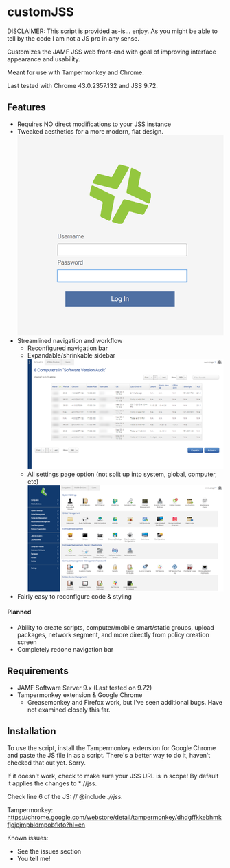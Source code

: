 customJSS
=========

DISCLAIMER: This script is provided as-is... enjoy. As you might be able to tell by the code I am not a JS pro in any sense.

Customizes the JAMF JSS web front-end with goal of improving interface appearance and usability.

Meant for use with Tampermonkey and Chrome. 

Last tested with Chrome 43.0.2357.132 and JSS 9.72.

## Features

- Requires NO direct modifications to your JSS instance
- Tweaked aesthetics for a more modern, flat design.
![Login page](https://raw.githubusercontent.com/opragel/customJSS/master/readme_images/jss-login.png)
- Streamlined navigation and workflow
  - Reconfigured navigation bar
  - Expandable/shrinkable sidebar
![Expandable / shrinkable sidebar](https://raw.githubusercontent.com/opragel/customJSS/master/readme_images/jss-sidebar-minimized.png)
  - All settings page option (not split up into system, global, computer, etc)
![All settings page](https://raw.githubusercontent.com/opragel/customJSS/master/readme_images/jss-settings.png)
- Fairly easy to reconfigure code & styling


#### Planned
- Ability to create scripts, computer/mobile smart/static groups, upload packages, network segment, and more directly from policy creation screen
- Completely redone navigation bar

## Requirements

- JAMF Software Server 9.x (Last tested on 9.72)
- Tampermonkey extension & Google Chrome
  - Greasemonkey and Firefox work, but I've seen additional bugs. Have not examined closely this far.

## Installation

To use the script, install the Tampermonkey extension for Google Chrome and paste the JS file in as a script. There's a better way to do it, haven't checked that out yet. Sorry.

If it doesn't work, check to make sure your JSS URL is in scope! By default it applies the changes to *://jss.

Check line 6 of the JS: // @include      *://jss.*

Tampermonkey: https://chrome.google.com/webstore/detail/tampermonkey/dhdgffkkebhmkfjojejmpbldmpobfkfo?hl=en

Known issues:

- See the issues section
- You tell me!
